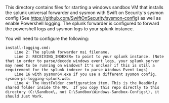 This directory contains files for starting a windows sandbox VM that installs the splunk universal forwarder and sysmon with Swift on Security's sysmon config (See https://github.com/SwiftOnSecurity/sysmon-config) as well as enable Powershell logging.
The splunk forwarder is configured to forward the powershell logs and sysmon logs to your splunk instance.

You will need to configure the following:
```
install-logging.cmd: 
    Line 2: The splunk forwarder msi filename. 
    Line 2: RECEIVING_INDEXER= to point to your splunk instance. (Note that in order to parse/decode windows event logs, your splunk server may need to be running on windows? It's unclear if this is still a requirement for the splunk indexer to parse Windows Event Logs)
    Line 16 with sysmon64.exe if you use a different sysmon config.
sysmon-ps-logging-splunk.wsb:
    Line 4: The HostFolder configuration item. This is the ReadOnly shared folder inside the VM.  If you copy this repo directly to this directory (C:\Sandbox\, not C:\Sandbox\Windows-Sandbox-Configs\), it should Just Work.
    
